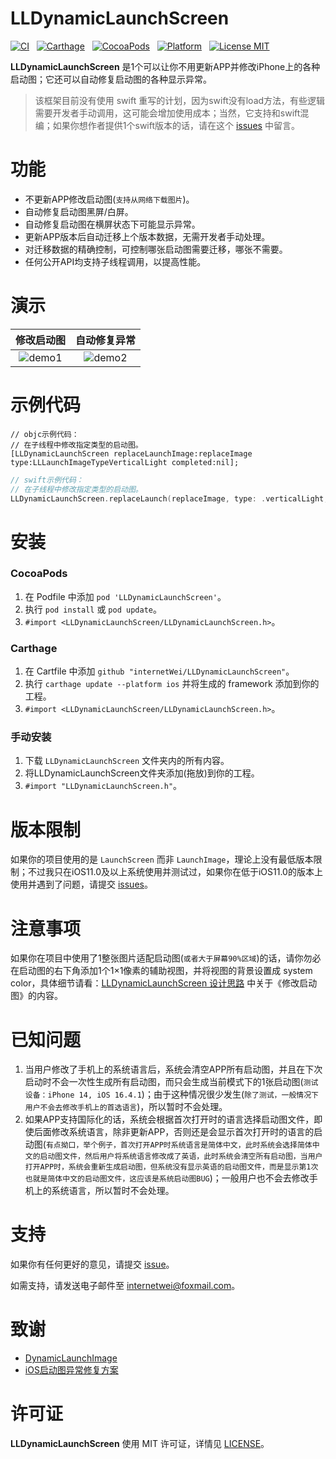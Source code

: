 LLDynamicLaunchScreen
==============
[![CI](https://github.com/internetWei/LLDynamicLaunchScreen/workflows/LLDynamicLaunchScreen%20CI/badge.svg)](https://github.com/internetWei/LLDynamicLaunchScreen/actions)&nbsp;&nbsp; [![Carthage](https://img.shields.io/badge/Carthage-compatible-brightgreen)](https://github.com/Carthage/Carthage)&nbsp; &nbsp;[![CocoaPods](https://img.shields.io/badge/pod-1.0.6-blue)](http://cocoapods.org/pods/LLDynamicLaunchScreen)&nbsp;&nbsp; [![Platform](https://img.shields.io/badge/platform-iOS-blue)](https://www.apple.com/nl/ios)&nbsp;&nbsp; [![License MIT](https://img.shields.io/badge/license-MIT-brightgreen.svg?style=flat)](https://github.com/internetWei/LLDynamicLaunchScreen/blob/master/LICENSE)

__LLDynamicLaunchScreen__ 是1个可以让你不用更新APP并修改iPhone上的各种启动图；它还可以自动修复启动图的各种显示异常。

> 该框架目前没有使用 swift 重写的计划，因为swift没有load方法，有些逻辑需要开发者手动调用，这可能会增加使用成本；当然，它支持和swift混编；如果你想作者提供1个swift版本的话，请在这个 [issues](https://github.com/internetWei/LLDynamicLaunchScreen/issues/18) 中留言。

功能
==============

- 不更新APP修改启动图(`支持从网络下载图片`)。
- 自动修复启动图黑屏/白屏。
- 自动修复启动图在横屏状态下可能显示异常。
- 更新APP版本后自动迁移上个版本数据，无需开发者手动处理。
- 对迁移数据的精确控制，可控制哪张启动图需要迁移，哪张不需要。
- 任何公开API均支持子线程调用，以提高性能。

演示
==============
| 修改启动图  | 自动修复异常 |
| :-------------: | :-------------: |
| ![demo1](https://s1.ax1x.com/2023/05/25/p9Hv4MT.gif) | ![demo2](https://s1.ax1x.com/2023/05/25/p9Hv7dJ.gif) |

示例代码
==============
```objc
// objc示例代码：
// 在子线程中修改指定类型的启动图。
[LLDynamicLaunchScreen replaceLaunchImage:replaceImage type:LLLaunchImageTypeVerticalLight completed:nil];
```

```swift
// swift示例代码：
// 在子线程中修改指定类型的启动图。
LLDynamicLaunchScreen.replaceLaunch(replaceImage, type: .verticalLight, completed: nil)
```

安装
==============

### CocoaPods
1. 在 Podfile 中添加 `pod 'LLDynamicLaunchScreen'`。
2. 执行 `pod install` 或 `pod update`。
3. `#import <LLDynamicLaunchScreen/LLDynamicLaunchScreen.h>`。

### Carthage
1. 在 Cartfile 中添加 `github "internetWei/LLDynamicLaunchScreen"`。
2. 执行 `carthage update --platform ios` 并将生成的 framework 添加到你的工程。
3. `#import <LLDynamicLaunchScreen/LLDynamicLaunchScreen.h>`。

### 手动安装
1. 下载 `LLDynamicLaunchScreen` 文件夹内的所有内容。
2. 将LLDynamicLaunchScreen文件夹添加(拖放)到你的工程。
3. `#import "LLDynamicLaunchScreen.h"`。

版本限制
==============

如果你的项目使用的是 `LaunchScreen` 而非 `LaunchImage`，理论上没有最低版本限制；不过我只在iOS11.0及以上系统使用并测试过，如果你在低于iOS11.0的版本上使用并遇到了问题，请提交 [issues](https://github.com/internetWei/LLDynamicLaunchScreen/issues/new)。

注意事项
==============

如果你在项目中使用了1整张图片适配启动图(`或者大于屏幕90%区域`)的话，请你勿必在启动图的右下角添加1个1×1像素的辅助视图，并将视图的背景设置成 system color，具体细节请看：[LLDynamicLaunchScreen 设计思路](https://juejin.cn/post/6913163202851241998) 中关于《修改启动图》的内容。

已知问题
==============

1. 当用户修改了手机上的系统语言后，系统会清空APP所有启动图，并且在下次启动时不会一次性生成所有启动图，而只会生成当前模式下的1张启动图(`测试设备：iPhone 14, iOS 16.4.1`)；由于这种情况很少发生(`除了测试，一般情况下用户不会去修改手机上的首选语言`)，所以暂时不会处理。
2. 如果APP支持国际化的话，系统会根据首次打开时的语言选择启动图文件，即使后面修改系统语言，除非更新APP，否则还是会显示首次打开时的语言的启动图(`有点拗口，举个例子，首次打开APP时系统语言是简体中文，此时系统会选择简体中文的启动图文件，然后用户将系统语言修改成了英语，此时系统会清空所有启动图，当用户打开APP时，系统会重新生成启动图，但系统没有显示英语的启动图文件，而是显示第1次也就是简体中文的启动图文件，这应该是系统启动图BUG`)；一般用户也不会去修改手机上的系统语言，所以暂时不会处理。

支持
==============

如果你有任何更好的意见，请提交 [issue](https://github.com/internetWei/LLDynamicLaunchScreen/issues/new)。

如需支持，请发送电子邮件至 [internetwei@foxmail.com](internetwei@foxmail.com)。

致谢
==============

* [DynamicLaunchImage](https://github.com/iversonxh/DynamicLaunchImage)
* [iOS启动图异常修复方案](https://mp.weixin.qq.com/s/giXmBAC0ft-kRB3BloawzA)

许可证
==============

__LLDynamicLaunchScreen__ 使用 MIT 许可证，详情见 [LICENSE](https://raw.githubusercontent.com/internetWei/LLDynamicLaunchScreen/master/LICENSE)。